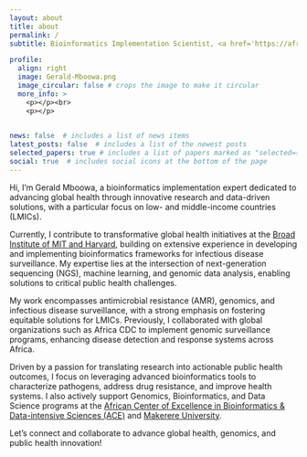 ```yaml
---
layout: about
title: about
permalink: /
subtitle: Bioinformatics Implementation Scientist, <a href='https://africacdc.org/people/gerald-mboowa/'>Africa CDC</a>, Addis Ababa, Ethiopia

profile:
  align: right
  image: Gerald-Mboowa.png
  image_circular: false # crops the image to make it circular
  more_info: >
    <p></p><br>
    <p></p>
 

news: false  # includes a list of news items
latest_posts: false  # includes a list of the newest posts
selected_papers: true # includes a list of papers marked as "selected={true}"
social: true  # includes social icons at the bottom of the page
---
```


Hi, I’m Gerald Mboowa, a bioinformatics implementation expert dedicated to advancing global health through innovative research and data-driven solutions, with a particular focus on low- and middle-income countries (LMICs).

Currently, I contribute to transformative global health initiatives at the <a href="https://www.broadinstitute.org/">Broad Institute of MIT and Harvard</a>, building on extensive experience in developing and implementing bioinformatics frameworks for infectious disease surveillance. My expertise lies at the intersection of next-generation sequencing (NGS), machine learning, and genomic data analysis, enabling solutions to critical public health challenges.

My work encompasses antimicrobial resistance (AMR), genomics, and infectious disease surveillance, with a strong emphasis on fostering equitable solutions for LMICs. Previously, I collaborated with global organizations such as Africa CDC to implement genomic surveillance programs, enhancing disease detection and response systems across Africa.

Driven by a passion for translating research into actionable public health outcomes, I focus on leveraging advanced bioinformatics tools to characterize pathogens, address drug resistance, and improve health systems. I also actively support Genomics, Bioinformatics, and Data Science programs at the <a href="https://ace.ac.ug/">African Center of Excellence in Bioinformatics & Data-intensive Sciences (ACE)</a> and <a href="https://chs.mak.ac.ug/team/gerald-mboowa" target="_blank">Makerere University</a>.

Let’s connect and collaborate to advance global health, genomics, and public health innovation!
